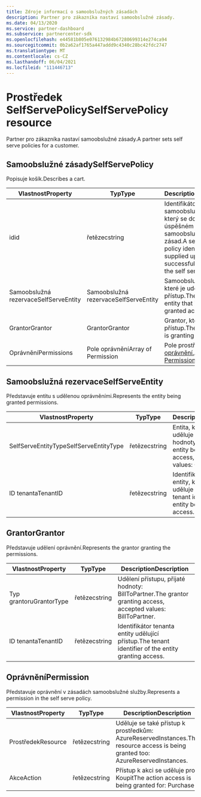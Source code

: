 ```yaml
---
title: Zdroje informací o samoobslužných zásadách
description: Partner pro zákazníka nastaví samoobslužné zásady.
ms.date: 04/13/2020
ms.service: partner-dashboard
ms.subservice: partnercenter-sdk
ms.openlocfilehash: e44581b805e076132984b67280699314e274ca94
ms.sourcegitcommit: 0b2a62af1765a447addd9c4340c28bc42fdc2747
ms.translationtype: MT
ms.contentlocale: cs-CZ
ms.lasthandoff: 06/04/2021
ms.locfileid: "111446713"
---
```

# <a name="selfservepolicy-resource"></a><span data-ttu-id="cca8e-103">Prostředek SelfServePolicy</span><span class="sxs-lookup"><span data-stu-id="cca8e-103">SelfServePolicy resource</span></span>

<span data-ttu-id="cca8e-104">Partner pro zákazníka nastaví samoobslužné zásady.</span><span class="sxs-lookup"><span data-stu-id="cca8e-104">A partner sets self serve policies for a customer.</span></span>

## <a name="selfservepolicy"></a><span data-ttu-id="cca8e-105">Samoobslužné zásady</span><span class="sxs-lookup"><span data-stu-id="cca8e-105">SelfServePolicy</span></span>

<span data-ttu-id="cca8e-106">Popisuje košík.</span><span class="sxs-lookup"><span data-stu-id="cca8e-106">Describes a cart.</span></span>

| <span data-ttu-id="cca8e-107">Vlastnost</span><span class="sxs-lookup"><span data-stu-id="cca8e-107">Property</span></span>              | <span data-ttu-id="cca8e-108">Typ</span><span class="sxs-lookup"><span data-stu-id="cca8e-108">Type</span></span>             | <span data-ttu-id="cca8e-109">Description</span><span class="sxs-lookup"><span data-stu-id="cca8e-109">Description</span></span>                                                                                            |
|-----------------------|------------------|--------------------------------------------------------------------------------------------------------|
| <span data-ttu-id="cca8e-110">id</span><span class="sxs-lookup"><span data-stu-id="cca8e-110">id</span></span>                    | <span data-ttu-id="cca8e-111">řetězec</span><span class="sxs-lookup"><span data-stu-id="cca8e-111">string</span></span>           | <span data-ttu-id="cca8e-112">Identifikátor samoobslužné zásady, který se dodá po úspěšném vytvoření samoobslužných zásad.</span><span class="sxs-lookup"><span data-stu-id="cca8e-112">A self-serve policy identifier that is supplied upon successful creation of the self serve policy.</span></span>     |
| <span data-ttu-id="cca8e-113">Samoobslužná rezervace</span><span class="sxs-lookup"><span data-stu-id="cca8e-113">SelfServeEntity</span></span>       | <span data-ttu-id="cca8e-114">Samoobslužná rezervace</span><span class="sxs-lookup"><span data-stu-id="cca8e-114">SelfServeEntity</span></span>  | <span data-ttu-id="cca8e-115">Samoobslužná entita, které je udělen přístup.</span><span class="sxs-lookup"><span data-stu-id="cca8e-115">The self serve entity that is being granted access.</span></span>                                                     |
| <span data-ttu-id="cca8e-116">Grantor</span><span class="sxs-lookup"><span data-stu-id="cca8e-116">Grantor</span></span>               | <span data-ttu-id="cca8e-117">Grantor</span><span class="sxs-lookup"><span data-stu-id="cca8e-117">Grantor</span></span>          | <span data-ttu-id="cca8e-118">Grantor, který uděluje přístup.</span><span class="sxs-lookup"><span data-stu-id="cca8e-118">The grantor that is granting access.</span></span>                                                                    |
| <span data-ttu-id="cca8e-119">Oprávnění</span><span class="sxs-lookup"><span data-stu-id="cca8e-119">Permissions</span></span>           | <span data-ttu-id="cca8e-120">Pole oprávnění</span><span class="sxs-lookup"><span data-stu-id="cca8e-120">Array of Permission</span></span>| <span data-ttu-id="cca8e-121">Pole prostředků [oprávnění.](#permission)</span><span class="sxs-lookup"><span data-stu-id="cca8e-121">An Array of [Permission](#permission) resources.</span></span>                                                                     |

## <a name="selfserveentity"></a><span data-ttu-id="cca8e-122">Samoobslužná rezervace</span><span class="sxs-lookup"><span data-stu-id="cca8e-122">SelfServeEntity</span></span>

<span data-ttu-id="cca8e-123">Představuje entitu s udělenou oprávněními.</span><span class="sxs-lookup"><span data-stu-id="cca8e-123">Represents the entity being granted permissions.</span></span>

| <span data-ttu-id="cca8e-124">Vlastnost</span><span class="sxs-lookup"><span data-stu-id="cca8e-124">Property</span></span>             | <span data-ttu-id="cca8e-125">Typ</span><span class="sxs-lookup"><span data-stu-id="cca8e-125">Type</span></span>|<span data-ttu-id="cca8e-126">Description</span><span class="sxs-lookup"><span data-stu-id="cca8e-126">Description</span></span>|
|----------------------|----------------------------------|--------------------------------------------------------------------------------------------|
| <span data-ttu-id="cca8e-127">SelfServeEntityType</span><span class="sxs-lookup"><span data-stu-id="cca8e-127">SelfServeEntityType</span></span>  | <span data-ttu-id="cca8e-128">řetězec</span><span class="sxs-lookup"><span data-stu-id="cca8e-128">string</span></span>                           | <span data-ttu-id="cca8e-129">Entita, ke které se uděluje přístup, přijaté hodnoty: Zákazník.</span><span class="sxs-lookup"><span data-stu-id="cca8e-129">The entity being granted access, accepted values: Customer.</span></span>                                 |
| <span data-ttu-id="cca8e-130">ID tenanta</span><span class="sxs-lookup"><span data-stu-id="cca8e-130">TenantID</span></span>             | <span data-ttu-id="cca8e-131">řetězec</span><span class="sxs-lookup"><span data-stu-id="cca8e-131">string</span></span>                           | <span data-ttu-id="cca8e-132">Identifikátor tenanta entity, ke které se uděluje přístup.</span><span class="sxs-lookup"><span data-stu-id="cca8e-132">The tenant identifier of the entity being granted access.</span></span>                                   |

## <a name="grantor"></a><span data-ttu-id="cca8e-133">Grantor</span><span class="sxs-lookup"><span data-stu-id="cca8e-133">Grantor</span></span>

<span data-ttu-id="cca8e-134">Představuje udělení oprávnění.</span><span class="sxs-lookup"><span data-stu-id="cca8e-134">Represents the grantor granting the permissions.</span></span>

| <span data-ttu-id="cca8e-135">Vlastnost</span><span class="sxs-lookup"><span data-stu-id="cca8e-135">Property</span></span>             | <span data-ttu-id="cca8e-136">Typ</span><span class="sxs-lookup"><span data-stu-id="cca8e-136">Type</span></span>|<span data-ttu-id="cca8e-137">Description</span><span class="sxs-lookup"><span data-stu-id="cca8e-137">Description</span></span>|
|----------------------|----------------------------------|--------------------------------------------------------------------------------------------|
| <span data-ttu-id="cca8e-138">Typ grantoru</span><span class="sxs-lookup"><span data-stu-id="cca8e-138">GrantorType</span></span>          | <span data-ttu-id="cca8e-139">řetězec</span><span class="sxs-lookup"><span data-stu-id="cca8e-139">string</span></span>                           | <span data-ttu-id="cca8e-140">Udělení přístupu, přijaté hodnoty: BillToPartner.</span><span class="sxs-lookup"><span data-stu-id="cca8e-140">The grantor granting access, accepted values: BillToPartner.</span></span>                               |
| <span data-ttu-id="cca8e-141">ID tenanta</span><span class="sxs-lookup"><span data-stu-id="cca8e-141">TenantID</span></span>             | <span data-ttu-id="cca8e-142">řetězec</span><span class="sxs-lookup"><span data-stu-id="cca8e-142">string</span></span>                           | <span data-ttu-id="cca8e-143">Identifikátor tenanta entity udělující přístup.</span><span class="sxs-lookup"><span data-stu-id="cca8e-143">The tenant identifier of the entity granting access.</span></span>                                       |


## <a name="permission"></a><span data-ttu-id="cca8e-144">Oprávnění</span><span class="sxs-lookup"><span data-stu-id="cca8e-144">Permission</span></span>

<span data-ttu-id="cca8e-145">Představuje oprávnění v zásadách samoobslužné služby.</span><span class="sxs-lookup"><span data-stu-id="cca8e-145">Represents a permission in the self serve policy.</span></span>

| <span data-ttu-id="cca8e-146">Vlastnost</span><span class="sxs-lookup"><span data-stu-id="cca8e-146">Property</span></span>             | <span data-ttu-id="cca8e-147">Typ</span><span class="sxs-lookup"><span data-stu-id="cca8e-147">Type</span></span>|<span data-ttu-id="cca8e-148">Description</span><span class="sxs-lookup"><span data-stu-id="cca8e-148">Description</span></span>|
|----------------------|----------------------------------|--------------------------------------------------------------------------------------------|
| <span data-ttu-id="cca8e-149">Prostředek</span><span class="sxs-lookup"><span data-stu-id="cca8e-149">Resource</span></span>             | <span data-ttu-id="cca8e-150">řetězec</span><span class="sxs-lookup"><span data-stu-id="cca8e-150">string</span></span>                           | <span data-ttu-id="cca8e-151">Uděluje se také přístup k prostředkům: AzureReservedInstances.</span><span class="sxs-lookup"><span data-stu-id="cca8e-151">The resource access is being granted too: AzureReservedInstances.</span></span>                          |
| <span data-ttu-id="cca8e-152">Akce</span><span class="sxs-lookup"><span data-stu-id="cca8e-152">Action</span></span>               | <span data-ttu-id="cca8e-153">řetězec</span><span class="sxs-lookup"><span data-stu-id="cca8e-153">string</span></span>                           | <span data-ttu-id="cca8e-154">Přístup k akci se uděluje pro: Koupit</span><span class="sxs-lookup"><span data-stu-id="cca8e-154">The action access is being granted for: Purchase</span></span>                                           |
